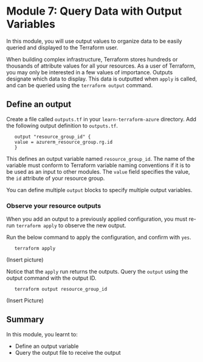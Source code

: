 # Module 7: Query Data with Output Variables

In this module, you will use output values to organize data to be easily queried and displayed to the Terraform user.

When building complex infrastructure, Terraform stores hundreds or thousands of attribute values for all your resources. As a user of Terraform, you may only be interested in a few values of importance. Outputs designate which data to display. This data is outputted when `apply` is called, and can be queried using the `terraform output` command.

## Define an output

Create a file called `outputs.tf` in your `learn-terraform-azure` directory. Add the following output definition to `outputs.tf`.

   ```
      output "resource_group_id" {
      value = azurerm_resource_group.rg.id
      }
   ```
   
This defines an output variable named `resource_group_id`. The name of the variable must conform to Terraform variable naming conventions if it is to be used as an input to other modules. The `value` field specifies the value, the `id` attribute of your resource group.

You can define multiple `output` blocks to specify multiple output variables.

### Observe your resource outputs

When you add an output to a previously applied configuration, you must re-run `terraform apply` to observe the new output.

Run the below command to apply the configuration, and confirm with `yes`.

   ```
      terraform apply
   ```
   
(Insert picture)

Notice that the `apply` run returns the outputs. Query the `output` using the output command with the output ID.

   ```
      terraform output resource_group_id
   ```
   
(Insert Picture)

## Summary

In this module, you learnt to:

   - Define an output variable
   - Query the output file to receive the output
